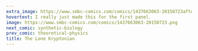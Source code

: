 ```yaml
---
extra_image: https://www.smbc-comics.com/comics/1437663063-20150723after.png
hovertext: I really just made this for the first panel.
image: https://www.smbc-comics.com/comics/1437663063-20150723.png
next_comic: synthetic-biology
prev_comic: theoretical-physics
title: The Lone Kryptonian
---
```


